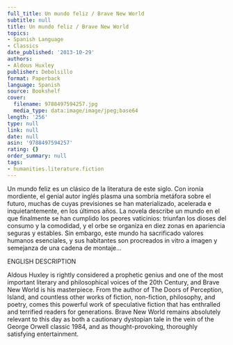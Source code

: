 ```yaml
---
full_title: Un mundo feliz / Brave New World
subtitle: null
title: Un mundo feliz / Brave New World
topics:
- Spanish Language
- Classics
date_published: '2013-10-29'
authors:
- Aldous Huxley
publisher: Debolsillo
format: Paperback
language: Spanish
source: Bookshelf
cover:
  filename: 9788497594257.jpg
  media_type: data:image/image/jpeg;base64
length: '256'
type: null
link: null
date: null
asin: '9788497594257'
rating: {}
order_summary: null
tags:
- humanities.literature.fiction
---
```

Un mundo feliz es un clásico de la literatura de este siglo. Con ironía mordiente, el genial autor inglés plasma una sombría metáfora sobre el futuro, muchas de cuyas previsiones se han materializado, acelerada e inquietantemente, en los últimos años. La novela describe un mundo en el que finalmente se han cumplido los peores vaticinios: triunfan los dioses del consumo y la comodidad, y el orbe se organiza en diez zonas en apariencia seguras y estables. Sin embargo, este mundo ha sacrificado valores humanos esenciales, y sus habitantes son procreados in vitro a imagen y semejanza de una cadena de montaje...

ENGLISH DESCRIPTION

Aldous Huxley is rightly considered a prophetic genius and one of the most important literary and philosophical voices of the 20th Century, and Brave New World is his masterpiece. From the author of The Doors of Perception, Island, and countless other works of fiction, non-fiction, philosophy, and poetry, comes this powerful work of speculative fiction that has enthralled and terrified readers for generations. Brave New World remains absolutely relevant to this day as both a cautionary dystopian tale in the vein of the George Orwell classic 1984, and as thought-provoking, thoroughly satisfying entertainment.
